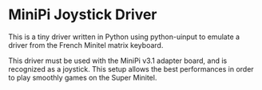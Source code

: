 MiniPi Joystick Driver
======================

This is a tiny driver written in Python using python-uinput
to emulate a driver from the French Minitel matrix keyboard.

This driver must be used with the MiniPi v3.1 adapter board,
and is recognized as a joystick. This setup allows the best
performances in order to play smoothly games on the Super
Minitel.

